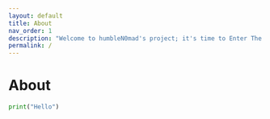 ```yaml
---
layout: default
title: About
nav_order: 1
description: "Welcome to humbleN0mad's project; it's time to Enter The Threat."
permalink: /
---
```


# About
```Python
print("Hello")
```